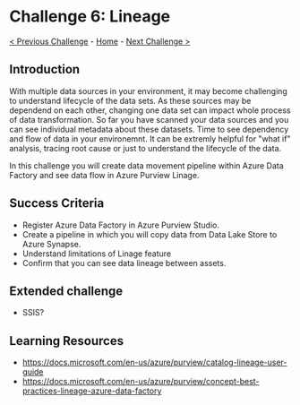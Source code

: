 # Challenge 6: Lineage

[< Previous Challenge](./Challenge5.md) - [Home](../readme.md) - [Next Challenge >](./Challenge7.md)

## Introduction

With multiple data sources in your environment, it may become challenging to understand lifecycle of the data sets. As these sources may be dependend on each other, changing one data set can impact whole process of data transformation. So far you have scanned your data sources and you can see individual metadata about these datasets. Time to see dependency and flow of data in your environemnt. It can be extremly helpful for "what if" analysis, tracing root cause or just to understand the lifecycle of the data. 

In this challenge you will create data movement pipeline within Azure Data Factory and see data flow in Azure Purview Linage. 


## Success Criteria
- Register Azure Data Factory in Azure Purview Studio.
- Create a pipeline in which you will copy data from Data Lake Store to Azure Synapse.
- Understand limitations of Linage feature
- Confirm that you can see data lineage between assets.

## Extended challenge
- SSIS?

## Learning Resources
- https://docs.microsoft.com/en-us/azure/purview/catalog-lineage-user-guide
- https://docs.microsoft.com/en-us/azure/purview/concept-best-practices-lineage-azure-data-factory
